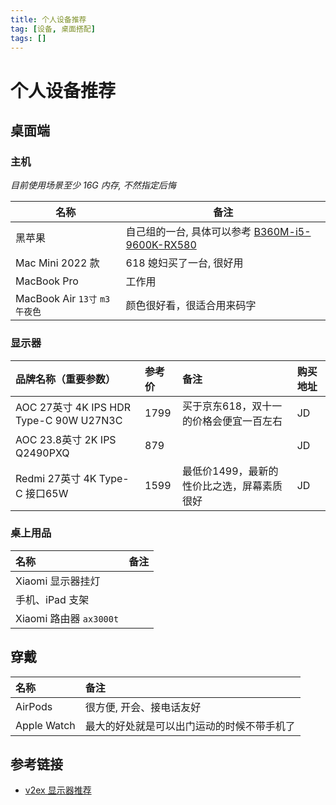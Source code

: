 ```yaml
---
title: 个人设备推荐
tag: [设备, 桌面搭配]
tags: [] 
---
```


# 个人设备推荐

## 桌面端

### 主机

*目前使用场景至少 16G 内存, 不然指定后悔*

| 名称                           | 备注                                                                                         |
| ---------------------------- | ------------------------------------------------------------------------------------------ |
| 黑苹果                          | 自己组的一台, 具体可以参考 [B360M-i5-9600K-RX580](https://github.com/logycoconut/B360M-i5-9600K-RX580) |
| Mac Mini 2022 款              | 618 媳妇买了一台, 很好用                                                                            |
| MacBook Pro                  | 工作用                                                                                        |
| MacBook Air `13寸` `m3` `午夜色` | 颜色很好看，很适合用来码字                                                                              |

### 显示器

| 品牌名称（重要参数）                            | 参考价  | 备注                      | 购买地址 |
| :------------------------------------ | :--- | :---------------------- | :--- |
| AOC 27英寸 4K IPS HDR Type-C 90W U27N3C | 1799 | 买于京东618，双十一的价格会便宜一百左右   | JD   |
| AOC 23.8英寸 2K IPS Q2490PXQ            | 879  |                         | JD   |
| Redmi 27英寸 4K Type-C 接口65W            | 1599 | 最低价1499，最新的性价比之选，屏幕素质很好 | JD   |

### 桌上用品

| 名称                   | 备注 |
| :------------------- | :- |
| Xiaomi 显示器挂灯         |    |
| 手机、iPad 支架           |    |
| Xiaomi 路由器 `ax3000t` |    |

## 穿戴

| 名称          | 备注                    |
| :---------- | :-------------------- |
| AirPods     | 很方便, 开会、接电话友好         |
| Apple Watch | 最大的好处就是可以出门运动的时候不带手机了 |

## 参考链接

- [v2ex 显示器推荐](https://www.google.com/search?q=site:v2ex.com/t%20%E6%98%BE%E7%A4%BA%E5%99%A8)
